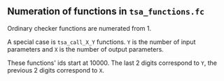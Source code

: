## Numeration of functions in `tsa_functions.fc`

Ordinary checker functions are numerated from 1.

A special case is `tsa_call_X_Y` functions. `Y` is the number of input parameters and `X` is the number of output parameters.

These functions' ids start at 10000. The last 2 digits correspond to `Y`, the previous 2 digits correspond to `X`.

